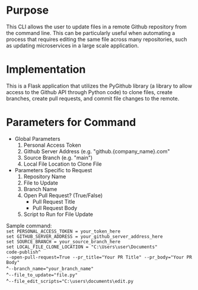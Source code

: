 # Purpose
This CLI allows the user to update files in a remote Github repository from the command line. This can be particularly useful when automating a process that requires editing the same file across many repositories, such as updating microservices in a large scale application.

# Implementation
This is a Flask application that utilizes the PyGithub library (a library to allow access to the Github API through Python code) to clone files, create branches, create pull requests, and commit file changes to the remote.

# Parameters for Command
* Global Parameters
  1. Personal Access Token
  2. Github Server Address (e.g. "github.{company_name}.com"
  3. Source Branch (e.g. "main")
  4. Local File Location to Clone File
* Parameters Specific to Request
  1. Repository Name
  2. File to Update
  3. Branch Name
  4. Open Pull Request? (True/False)
      - Pull Request Title
      - Pull Request Body
  5. Script to Run for File Update

Sample command: 
<br />`set PERSONAL_ACCESS_TOKEN = your_token_here`
<br />`set GITHUB_SERVER_ADDRESS = your_github_server_address_here`
<br />`set SOURCE_BRANCH = your_source_branch_here`
<br />`set LOCAL_FILE_CLONE_LOCATION = "C:\Users\user\Documents"`
<br />`code-publish^` 
<br />`--open-pull-request=True --pr_title="Your PR Title" --pr_body="Your PR Body"`
<br />^`--branch_name="your_branch_name"`
<br />^`--file_to_update="file.py"`
<br />^`--file_edit_scripts="C:\users\documents\edit.py`
